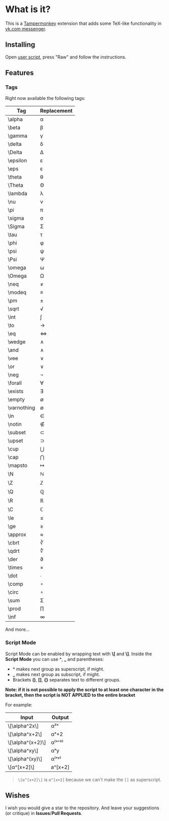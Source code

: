 # What is it?

This is a [Tampermonkey](https://chromewebstore.google.com/detail/tampermonkey/dhdgffkkebhmkfjojejmpbldmpobfkfo)
extension
that adds some TeX-like functionality in [vk.com messenger](https://vk.com/im).

## Installing

Open [user script](mathex.user.js), press "Raw" and follow the instructions.

## Features

### Tags

Right now available the following tags:

| Tag         | Replacement |
|-------------|-------------|
| \alpha      | α           |
| \beta       | β           |
| \gamma      | γ           |
| \delta      | δ           |
| \Delta      | Δ           |
| \epsilon    | ε           |
| \eps        | ε           |
| \theta      | θ           |
| \Theta      | Θ           |
| \lambda     | λ           |
| \nu         | ν           |
| \pi         | π           |
| \sigma      | σ           |
| \Sigma      | Σ           |
| \tau        | τ           |
| \phi        | φ           |
| \psi        | ψ           |
| \Psi        | Ψ           |
| \omega      | ω           |
| \Omega      | Ω           |
| \neq        | ≠           |
| \modeq      | ≡           |
| \pm         | ±           |
| \sqrt       | √           |
| \int        | ∫           |
| \to         | →           |
| \eq         | ⇔           |
| \wedge      | ∧           |
| \and        | ∧           |
| \vee        | ∨           |
| \or         | ∨           |
| \neg        | ¬           |
| \forall     | ∀           |
| \exists     | ∃           |
| \empty      | ∅           |
| \varnothing | ∅           |
| \in         | ∈           |
| \notin      | ∉           |
| \subset     | ⊂           |
| \upset      | ⊃           |
| \cup        | ⋃           |
| \cap        | ⋂           |
| \mapsto     | ↦           |
| \N          | ℕ           |
| \Z          | ℤ           |
| \Q          | ℚ           |
| \R          | ℝ           |
| \C          | ℂ           |
| \le         | ≤           |
| \ge         | ≥           |
| \approx     | ≈           |
| \cbrt       | ∛           |
| \qdrt       | ∜           |
| \der        | ∂           |
| \times      | ×           |
| \dot        | ∙           |
| \comp       | ∘           |
| \circ       | ∘           |
| \sum        | Σ           |
| \prod       | ∏           |
| \inf        | ∞           |

And more...

### Script Mode

Script Mode can be enabled by wrapping text with __\\\[__ and __\\\]__.
Inside the __Script Mode__ you can use **^**, **_** and parentheses:

* **^** makes next group as superscript, if might.
* **_** makes next group as subscript, if might.
* Brackets **()**, **[]**, **{}** separates text to different groups.

__Note: if it is not possible to apply the script to at least one character in the bracket, 
then the script is NOT APPLIED to the entire bracket__

For example:

| Input               | Output   |
|---------------------|----------|
| \\\[\alpha^2x\\]    | α²ˣ      |
| \\\[\alpha^x+2\\]   | αˣ+2     |
| \\\[\alpha^(x+2)\\] | α⁽ˣ⁺²⁾   |
| \\\[\alpha^xy\\]    | αˣy      |
| \\\[\alpha^(xy)\\]  | α⁽ˣʸ⁾    |
| \\\[α^\[x+2]\\]     | a^\[x+2] |

> `\[α^[x+2]\]` is `α^[x+2]` because we can't make the `[]` as superscript.

## Wishes

I wish you would give a star to the repository.
And leave your suggestions (or critique) in __Issues__/__Pull Requests__.